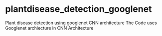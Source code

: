 # plantdisease_detection_googlenet
Plant disease detection using googlenet CNN architecture 
The Code uses Googlenet archiecture in CNN  Architecture
